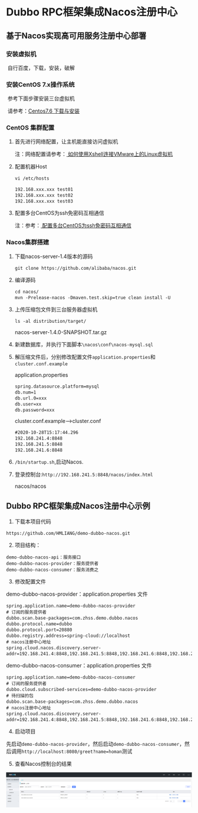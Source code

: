 # Dubbo RPC框架集成Nacos注册中心




## 基于Nacos实现高可用服务注册中心部署

### 安装虚拟机

​	自行百度，下载，安装，破解

### 安装CentOS 7.x操作系统

​	参考下面步骤安装三台虚拟机

​	请参考：[Centos7.6 下载与安装](https://zhuanlan.zhihu.com/p/77198314)

### CentOS 集群配置

1. 首先进行网络配置，让主机能直接访问虚拟机

   注：网络配置请参考：[  如何使用Xshell连接VMware上的Linux虚拟机   ]( https://www.cnblogs.com/shireenlee4testing/p/9469650.html )

2. 配置机器Host

   ```
   vi /etc/hosts
   ```

   ```
   192.168.xxx.xxx test01
   192.168.xxx.xxx test02
   192.168.xxx.xxx test03
   ```

3. 配置多台CentOS为ssh免密码互相通信

   注：参考：[  配置多台CentOS为ssh免密码互相通信 ](  https://www.cnblogs.com/hbbbs/articles/8175897.html )

### Nacos集群搭建

1. 下载nacos-server-1.4版本的源码

   ```
   git clone https://github.com/alibaba/nacos.git
   ```

   

2. 编译源码

   ```
   cd nacos/
   mvn -Prelease-nacos -Dmaven.test.skip=true clean install -U
   ```

   

3. 上传压缩包文件到三台服务器虚拟机

   ```
   ls -al distribution/target/
   ```

   nacos-server-1.4.0-SNAPSHOT.tar.gz

4. 新建数据库，并执行下面脚本`\nacos\conf\nacos-mysql.sql`

5. 解压缩文件后，分别修改配置文件`application.properties`和`cluster.conf.example`

   application.properties

   ```
   spring.datasource.platform=mysql
   db.num=1
   db.url.0=xxx
   db.user=xx
   db.password=xxx
   ```

   cluster.conf.example-->cluster.conf

   ```
   #2020-10-28T15:17:44.296
   192.168.241.4:8848
   192.168.241.5:8848
   192.168.241.6:8848
   ```

6. `/bin/startup.sh`,启动Nacos.

7. 登录控制台:`http://192.168.241.5:8848/nacos/index.html`

   nacos/nacos

## Dubbo RPC框架集成Nacos注册中心示例
1. 下载本项目代码
```
https://github.com/HMLIANG/demo-dubbo-nacos.git
```

2. 项目结构：
```
demo-dubbo-nacos-api：服务接口
demo-dubbo-nacos-provider：服务提供者
demo-dubbo-nacos-consumer：服务消费之
```

3. 修改配置文件

demo-dubbo-nacos-provider：application.properties 文件
```
spring.application.name=demo-dubbo-nacos-provider
# 订阅的服务提供者
dubbo.scan.base-packages=com.zhss.demo.dubbo.nacos
dubbo.protocol.name=dubbo
dubbo.protocol.port=20880
dubbo.registry.address=spring-cloud://localhost
# nacos注册中心地址
spring.cloud.nacos.discovery.server-addr=192.168.241.4:8848,192.168.241.5:8848,192.168.241.6:8848,192.168.241.7:8848
```
demo-dubbo-nacos-consumer：application.properties 文件
```
spring.application.name=demo-dubbo-nacos-consumer
# 订阅的服务提供者
dubbo.cloud.subscribed-services=demo-dubbo-nacos-provider
# 待扫描的包
dubbo.scan.base-packages=com.zhss.demo.dubbo.nacos
# nacos注册中心地址
spring.cloud.nacos.discovery.server-addr=192.168.241.4:8848,192.168.241.5:8848,192.168.241.6:8848,192.168.241.7:8848
```

4. 启动项目

先启动`demo-dubbo-nacos-provider`，然后启动`demo-dubbo-nacos-consumer`，然后调用`http://localhost:8080/greet?name=homan`测试

5. 查看Nacos控制台的结果

![](https://raw.githubusercontent.com/HomanLiang/study-demo/main/spring-cloud-alibaba-demo/demo-dubbo-nacos-main/picture/nacos_provider.png)